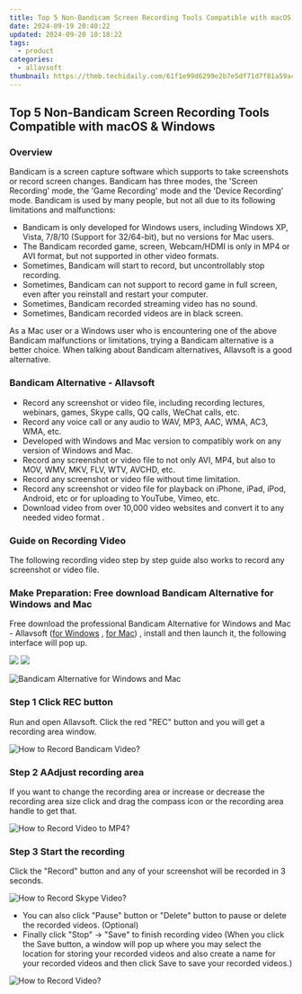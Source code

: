 ```yaml
---
title: Top 5 Non-Bandicam Screen Recording Tools Compatible with macOS & Windows
date: 2024-09-19 20:40:22
updated: 2024-09-20 10:18:22
tags:
  - product
categories:
  - allavsoft
thumbnail: https://thmb.techidaily.com/61f1e99d6299e2b7e5df71d7f81a59ac930cb2c81d484489a08d43204f560599.jpg
---
```


## Top 5 Non-Bandicam Screen Recording Tools Compatible with macOS & Windows

### Overview

Bandicam is a screen capture software which supports to take screenshots or record screen changes. Bandicam has three modes, the 'Screen Recording' mode, the 'Game Recording' mode and the 'Device Recording' mode. Bandicam is used by many people, but not all due to its following limitations and malfunctions:

* Bandicam is only developed for Windows users, including Windows XP, Vista, 7/8/10 (Support for 32/64-bit), but no versions for Mac users.
* The Bandicam recorded game, screen, Webcam/HDMI is only in MP4 or AVI format, but not supported in other video formats.
* Sometimes, Bandicam will start to record, but uncontrollably stop recording.
* Sometimes, Bandicam can not support to record game in full screen, even after you reinstall and restart your computer.
* Sometimes, Bandicam recorded streaming video has no sound.
* Sometimes, Bandicam recorded videos are in black screen.

As a Mac user or a Windows user who is encountering one of the above Bandicam malfunctions or limitations, trying a Bandicam alternative is a better choice. When talking about Bandicam alternatives, Allavsoft is a good alternative.

### Bandicam Alternative - Allavsoft

* Record any screenshot or video file, including recording lectures, webinars, games, Skype calls, QQ calls, WeChat calls, etc.
* Record any voice call or any audio to WAV, MP3, AAC, WMA, AC3, WMA, etc.
* Developed with Windows and Mac version to compatibly work on any version of Windows and Mac.
* Record any screenshot or video file to not only AVI, MP4, but also to MOV, WMV, MKV, FLV, WTV, AVCHD, etc.
* Record any screenshot or video file without time limitation.
* Record any screenshot or video file for playback on iPhone, iPad, iPod, Android, etc or for uploading to YouTube, Vimeo, etc.
* Download video from over 10,000 video websites and convert it to any needed video format .

### Guide on Recording Video

The following recording video step by step guide also works to record any screenshot or video file.

### Make Preparation: Free download Bandicam Alternative for Windows and Mac

Free download the professional Bandicam Alternative for Windows and Mac - Allavsoft ([for Windows](https://tools.techidaily.com/allavsoft/products/) , [for Mac](https://tools.techidaily.com/allavsoft/products/)) , install and then launch it, the following interface will pop up.

[![](https://www.allavsoft.com/how-to/../images/how-to/free-download-win.jpg)](https://tools.techidaily.com/allavsoft/products/) [![](https://www.allavsoft.com/how-to/../images/how-to/free-download-mac.jpg)](https://tools.techidaily.com/allavsoft/products/)

![Bandicam Alternative for Windows and Mac](https://www.allavsoft.com/how-to/../images/allavsoft/screen-shot-600.jpg)

### Step 1 Click REC button

Run and open Allavsoft. Click the red "REC" button and you will get a recording area window.

![How to Record Bandicam Video?](https://www.allavsoft.com/how-to/../images/how-to/record-skype-video-calls/click-rec-to-record-videos.jpg)

### Step 2 AAdjust recording area

If you want to change the recording area or increase or decrease the recording area size click and drag the compass icon or the recording area handle to get that.

![How to Record Video to MP4?](https://www.allavsoft.com/how-to/../images/how-to/record-skype-video-calls/move-adjust-the-recording-frame.jpg)

### Step 3 Start the recording

Click the "Record" button and any of your screenshot will be recorded in 3 seconds.

![How to Record Skype Video?](https://www.allavsoft.com/how-to/../images/how-to/record-skype-video-calls/click-REC.jpg)

* You can also click "Pause" button or "Delete" button to pause or delete the recorded videos. (Optional)
* Finally click "Stop" -> "Save" to finish recording video (When you click the Save button, a window will pop up where you may select the location for storing your recorded videos and also create a name for your recorded videos and then click Save to save your recorded videos.)

![How to Record Video?](https://www.allavsoft.com/how-to/../images/how-to/record-skype-video-calls/click-stop-save-to-finish-recording.jpg)

<ins class="adsbygoogle"
     style="display:block"
     data-ad-format="autorelaxed"
     data-ad-client="ca-pub-7571918770474297"
     data-ad-slot="1223367746"></ins>



<ins class="adsbygoogle"
     style="display:block"
     data-ad-client="ca-pub-7571918770474297"
     data-ad-slot="8358498916"
     data-ad-format="auto"
     data-full-width-responsive="true"></ins>
